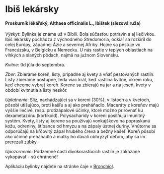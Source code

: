Ibiš lekársky
=============

#### Proskurník lékářský, Althaea officinalis L., Ibištek (slezová ruža)

*Výskyt*: Bylinka je známa už v Biblii. Bola súčasťou potravín a aj liečivkou.
Ibiš lekársky pochádza z východného Stredomoria, odkiaľ sa rozšíril do celej
Európy, západnej Ázie a severnej Afriky. Hojne sa pestuje vo Francúzsku, v
Belgicku a Nemecku. U nás rastie v teplých oblastiach na vlhkých a slaných
pôdach, najmä na južnom Slovensku.

*Kvitne*: 0d júla do septembra.

*Zber*: Zbierame koreň, listy, prípadne aj kvety a vňať pestovaných rastlín.
Listy zbierame postupne, teda viac krát, keď rastlina kvitne, okrem roku, keď
chceme vybrať koreň. Korene sa zbierajú na jar a na jeseň, kvety v období
kvitnutia a listy neskôr.

*Uplatnenie*: Sliz, nachádzajúci sa v koreni (30%), v listoch a v kvetoch,
pôsobí utišujúco, proti kašľu a aj ako preháňadlo. Maceráty z koreňov majú
vyššie liečivé, resp. protizápalové účinky, ktoré možno prirovnať ku
dexametazónu (kortikoid). Polysacharidy v koreni posilňujú imunitný systém.
Kvety, listy aj korene sa používajú vonkajškovo na popraskanú kožu, odreniny,
štípance od hmyzu a na zápaly ústnej duriny. Vnútorne sa odporúčajú na kŕčovitý
zápal hrubého čreva a bežný kašeľ. Koreň pôsobí ako účinné preháňadlo a matky ho
dávali obhrýzyť deťom, aby sa im prerezali zúbky.

*Upozornenie*: Podzemné časti divokorastúcich rastlín je zakázané vykopávať - sú
chránené!

Aplikáciu bylinky nájdete na stránke čaje v [Bronchiol](/caje/bronchiol).

